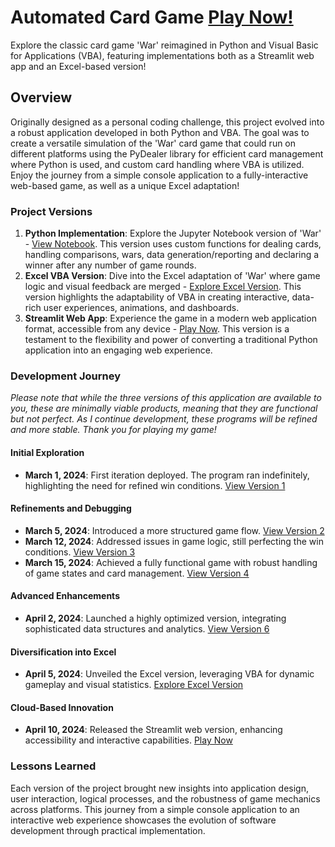 # Automated Card Game [Play Now!](nathansautomatedcardgame.streamlit.app)

Explore the classic card game 'War' reimagined in Python and Visual Basic for Applications (VBA), featuring implementations both as a Streamlit web app and an Excel-based version!

## Overview

Originally designed as a personal coding challenge, this project evolved into a robust application developed in both Python and VBA. The goal was to create a versatile simulation of the 'War' card game that could run on different platforms using the PyDealer library for efficient card management where Python is used, and custom card handling where VBA is utilized. Enjoy the journey from a simple console application to a fully-interactive web-based game, as well as a unique Excel adaptation!

### Project Versions

1. **Python Implementation**: Explore the Jupyter Notebook version of 'War' - [View Notebook](./ipynb%20files/war_v6.ipynb). This version uses custom functions for dealing cards, handling comparisons, wars, data generation/reporting and declaring a winner after any number of game rounds.
2. **Excel VBA Version**: Dive into the Excel adaptation of 'War' where game logic and visual feedback are merged - [Explore Excel Version](./excel_files/WarCardGame.xlsm). This version highlights the adaptability of VBA in creating interactive, data-rich user experiences, animations, and dashboards.
3. **Streamlit Web App**: Experience the game in a modern web application format, accessible from any device - [Play Now](nathansautomatedcardgame.streamlit.app). This version is a testament to the flexibility and power of converting a traditional Python application into an engaging web experience.

### Development Journey
*Please note that while the three versions of this application are available to you, these are minimally viable products, meaning that they are functional but not perfect. As I continue development, these programs will be refined and more stable. Thank you for playing my game!*


#### Initial Exploration
- **March 1, 2024**: First iteration deployed. The program ran indefinitely, highlighting the need for refined win conditions. [View Version 1](./ipynb%20files/war_v1.ipynb)

#### Refinements and Debugging
- **March 5, 2024**: Introduced a more structured game flow. [View Version 2](./ipynb%20files/war_v2.ipynb)
- **March 12, 2024**: Addressed issues in game logic, still perfecting the win conditions. [View Version 3](./ipynb%20files/war_v3.ipynb)
- **March 15, 2024**: Achieved a fully functional game with robust handling of game states and card management. [View Version 4](./ipynb%20files/war_v4.ipynb)

#### Advanced Enhancements
- **April 2, 2024**: Launched a highly optimized version, integrating sophisticated data structures and analytics. [View Version 6](./ipynb%20files/war_v6.ipynb)

#### Diversification into Excel
- **April 5, 2024**: Unveiled the Excel version, leveraging VBA for dynamic gameplay and visual statistics. [Explore Excel Version](./excel_files/WarCardGame.xlsm)

#### Cloud-Based Innovation
- **April 10, 2024**: Released the Streamlit web version, enhancing accessibility and interactive capabilities. [Play Now](nathansautomatedcardgame.streamlit.app)

### Lessons Learned

Each version of the project brought new insights into application design, user interaction, logical processes, and the robustness of game mechanics across platforms. This journey from a simple console application to an interactive web experience showcases the evolution of software development through practical implementation.
